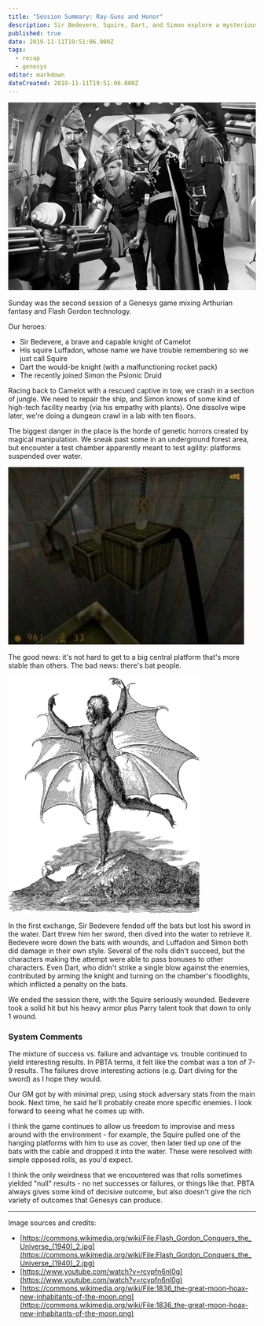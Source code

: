 ```yaml
---
title: "Session Summary: Ray-Guns and Honor"
description: Sir Bedevere, Squire, Dart, and Simon explore a mysterious high-tech dungeon
published: true
date: 2019-11-11T19:51:06.000Z
tags:
  - recap
  - genesys
editor: markdown
dateCreated: 2019-11-11T19:51:06.000Z
---
```


![Featured Image](session-summary-rayguns-and-honor.jpg)

Sunday was the second session of a Genesys game mixing Arthurian fantasy and Flash Gordon technology.

Our heroes:

* Sir Bedevere, a brave and capable knight of Camelot
* His squire Luffadon, whose name we have trouble remembering so we just call Squire
* Dart the would-be knight (with a malfunctioning rocket pack)
* The recently joined Simon the Psionic Druid

Racing back to Camelot with a rescued captive in tow, we crash in a section of jungle. We need to repair the ship, and Simon knows of some kind of high-tech facility nearby (via his empathy with plants). One dissolve wipe later, we're doing a dungeon crawl in a lab with ten floors.

The biggest danger in the place is the horde of genetic horrors created by magical manipulation. We sneak past some in an underground forest area, but encounter a test chamber apparently meant to test agility: platforms suspended over water.

![](hqdefault.jpg)

The good news: it's not hard to get to a big central platform that's more stable than others. The bad news: there's bat people.

![](389px-1836_the-great-moon-hoax-new-inhabitants-of-the-moon.png)

In the first exchange, Sir Bedevere fended off the bats but lost his sword in the water. Dart threw him her sword, then dived into the water to retrieve it. Bedevere wore down the bats with wounds, and Luffadon and Simon both did damage in their own style. Several of the rolls didn't succeed, but the characters making the attempt were able to pass bonuses to other characters. Even Dart, who didn't strike a single blow against the enemies, contributed by arming the knight and turning on the chamber's floodlights, which inflicted a penalty on the bats.

We ended the session there, with the Squire seriously wounded. Bedevere took a solid hit but his heavy armor plus Parry talent took that down to only 1 wound.

### System Comments

The mixture of success vs. failure and advantage vs. trouble continued to yield interesting results. In PBTA terms, it felt like the combat was a ton of 7-9 results. The failures drove interesting actions (e.g. Dart diving for the sword) as I hope they would.

Our GM got by with minimal prep, using stock adversary stats from the main book. Next time, he said he'll probably create more specific enemies. I look forward to seeing what he comes up with.

I think the game continues to allow us freedom to improvise and mess around with the environment - for example, the Squire pulled one of the hanging platforms with him to use as cover, then later tied up one of the bats with the cable and dropped it into the water. These were resolved with simple opposed rolls, as you'd expect.

I think the only weirdness that we encountered was that rolls sometimes yielded "null" results - no net successes or failures, or things like that. PBTA always gives some kind of decisive outcome, but also doesn't give the rich variety of outcomes that Genesys can produce.

----

Image sources and credits:

* [https://commons.wikimedia.org/wiki/File:Flash_Gordon_Conquers_the_Universe_(1940)_2.jpg](https://commons.wikimedia.org/wiki/File:Flash_Gordon_Conquers_the_Universe_(1940)_2.jpg)
* [https://www.youtube.com/watch?v=rcypfn6nl0g](https://www.youtube.com/watch?v=rcypfn6nl0g)
* [https://commons.wikimedia.org/wiki/File:1836_the-great-moon-hoax-new-inhabitants-of-the-moon.png](https://commons.wikimedia.org/wiki/File:1836_the-great-moon-hoax-new-inhabitants-of-the-moon.png)


    